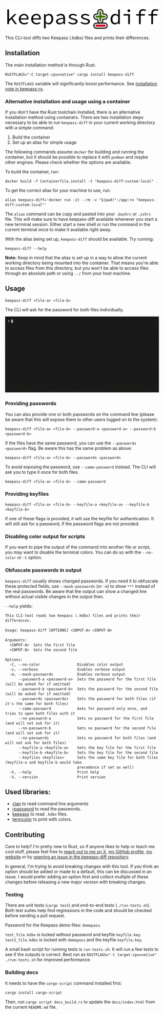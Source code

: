 <p align="center" style="text-align: center;">
  <img src="keepass-diff.svg" alt="keepass-diff" />
</p>

This CLI-tool diffs two Keepass (.kdbx) files and prints their differences.

## Installation

The main installation method is through Rust.

```
RUSTFLAGS="-C target-cpu=native" cargo install keepass-diff
```

The `RUSTFLAGS` variable will significantly boost performance. See
[installation note in keepass-rs](https://github.com/sseemayer/keepass-rs#installation).

### Alternative installation and usage using a container

If you don't have the Rust toolchain installed, there is an alternative installation method using containers. There are two installation steps necessary to be able to run `keepass-diff` in your current working directory with a simple command:

1. Build the container
2. Set up an alias for simple usage

The following commands assume `docker` for building and running the container, but it should be possible to replace it with `podman` and maybe other engines. Please check whether the options are available.

To build the container, run:

```
docker build -f Containerfile.install -t "keepass-diff:custom-local" .
```

To get the correct alias for your machine to use, run:

```
alias keepass-diff='docker run -it --rm -v "$(pwd)":/app:ro "keepass-diff:custom-local"'
```

The `alias` command can be copy and pasted into your `.bashrc` or `.zshrc` file. This will make sure to have keepass-diff available whenever you start a new terminal session. Either start a new shell or run the command in the current terminal once to make it available right away.

With the alias being set up, `keepass-diff` should be available. Try running:

```
keepass-diff --help
```

**Note:** Keep in mind that the alias is set up in a way to allow the current working directory being mounted into the container. That means you're able to access files from this directory, but you won't be able to access files through an absolute path or using `../` from your host machine.

## Usage

```
keepass-diff <file-a> <file-b>
```

The CLI will ask for the password for both files individually.

![Example Screencast](screencast.gif)

### Providing passwords

You can also provide one or both passwords on the command line (please be aware
that this will expose them to other users logged on to the system):

```
keepass-diff <file-a> <file-b> --password-a <password-a> --password-b <password-b>
```

If the files have the same password, you can use the `--passwords <password>`
flag. Be aware this has the same problem as above:

```
keepass-diff <file-a> <file-b> --passwords <password>
```

To avoid exposing the password, use `--same-password` instead. The CLI will ask
you to type it once for both files.

```
keepass-diff <file-a> <file-b> --same-password
```

### Providing keyfiles

```
keepass-diff <file-a> <file-b> --keyfile-a <keyfile-a> --keyfile-b <keyfile-b>
```

If one of these flags is provided, it will use the keyfile for authentication.
It will still ask for a password, if the password flags are not provided.

### Disabling color output for scripts

If you want to pipe the output of the command into another file or script, you
may want to disable the terminal colors. You can do so with the `--no-color` or
`-C` option.

### Obfuscate passwords in output

`keepass-diff` usually shows changed passwords. If you need it to obfuscate
these protected fields, use `--mask-passwords` (or `-m`) to show `***` instead
of the real passwords. Be aware that the output can show a changed line without
actual visible changes in the output then.

`--help` yields:

```
This CLI-tool reads two Keepass (.kdbx) files and prints their differences.

Usage: keepass-diff [OPTIONS] <INPUT-A> <INPUT-B>

Arguments:
  <INPUT-A>  Sets the first file
  <INPUT-B>  Sets the second file

Options:
  -C, --no-color                 Disables color output
  -v, --verbose                  Enables verbose output
  -m, --mask-passwords           Enables verbose output
      --password-a <password-a>  Sets the password for the first file (will be asked for if omitted)
      --password-b <password-b>  Sets the password for the second file (will be asked for if omitted)
      --passwords <passwords>    Sets the password for both files (if it's the same for both files)
      --same-password            Asks for password only once, and tries to open both files with it
      --no-password-a            Sets no password for the first file (and will not ask for it)
      --no-password-b            Sets no password for the second file (and will not ask for it)
      --no-passwords             Sets no password for both files (and will not ask for both files)
      --keyfile-a <keyfile-a>    Sets the key file for the first file
      --keyfile-b <keyfile-b>    Sets the key file for the second file
      --keyfiles <keyfiles>      Sets the same key file for both files (keyfile-a and keyfile-b would take
                                 precedence if set as well)
  -h, --help                     Print help
  -V, --version                  Print version
```

## Used libraries:

- [clap](https://clap.rs/) to read command line arguments
- [rpassword](https://github.com/conradkdotcom/rpassword) to read the passwords.
- [keepass](https://github.com/sseemayer/keepass-rs) to read `.kdbx` files.
- [termcolor](https://github.com/BurntSushi/termcolor) to print with colors.

## Contributing

Care to help? I'm pretty new to Rust, so if anyone likes to help or teach me
cool stuff, please feel free to
[reach out to me on X](https://twitter.com/NarigoDF),
[my GitHub profile](https://github.com/Narigo),
[my website](https://narigo.dev/) or by
[opening an issue in the keepass-diff repository](https://github.com/Narigo/keepass-diff/issues/new).

In general, I'm trying to avoid breaking changes with this tool. If you think an
option should be added or made to a default, this can be discussed in an issue.
I would prefer adding an option first and collect multiple of these changes
before releasing a new major version with breaking changes.

### Testing

There are unit tests (`cargo test`) and end-to-end tests (`./run-tests.sh`).
Both test suites help find regressions in the code and should be checked before
sending a pull request.

Password for the Keepass demo files: `demopass`.

`test_file.kdbx` is locked without password and keyfile `keyfile.key`.
`test2_file.kdbx` is locked with `demopass` and the keyfile `keyfile.key`.

A small bash script for running tests is `run-tests.sh`. It will run a few tests
to see if the outputs is correct. Best run as
`RUSTFLAGS="-C target-cpu=native" ./run-tests.sh` for improved performance.

### Building docs

It needs to have the `cargo-script` command installed first:

```
cargo install cargo-script
```

Then, run `cargo script docs_build.rs` to update the `docs/index.html` from the
current `README.md` file.
